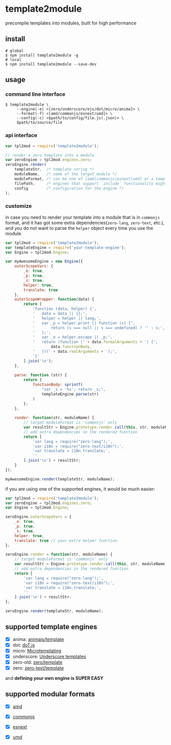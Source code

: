 # template2module

precompile templates into modules, built for high performance

## install

```shell
# global
$ npm install template2module -g
# local
$ npm install template2module --save-dev
```

## usage

### command line interface

```shell
$ template2module \
     --engine(-e) <[zero/underscore/ejs/dot/micro/anima]> \
     --format(-f) <[amd/commonjs/esnext/umd]> \
     --config(-c) <$path/to/config/file.js(.json)> \
     $path/to/source/file
```

### api interface

```javascript
var tpl2mod = require('template2module');

// render a zero template into a module
var zeroEngine = tpl2mod.engines.zero;
zeroEngine.render(
    templateStr,  /* template string */
    moduleName,   /* name of the target module */
    moduleFormat, /* can be one of [amd|commonjs|esnext|umd] or a template render function */
    filePath,     /* engines that support `include` functionality might need it */
    config        /* configuration for the engine */
);
```

### customize

in case you need to render your template into a module that is in `commonjs` format, and it has got some extra dependencies(`zero-lang`, `zero-text`, etc.), and you do not want to parse the `helper` object every time you use the module.

```javascript
var tpl2mod = require('template2module');
var templateEngine = require('your-template-engine');
var Engine = tpl2mod.Engine;

var myAwesomeEngine = new Engine({
    outerScopeVars: {
        _e: true,
        _p: true,
        _s: true,
        helper: true,
        translate: true
    },
    outerScopeWrapper: function(data) {
        return [
            'function (data, helper) {',
            '   data = data || {};',
            '   helper = helper || lang;',
            '   var _p = helper.print || function (s) {',
            '       return (s === null || s === undefined) ? '' : s;',
            '   };',
            '   var _e = helper.escape || _p;',
            '   return (function (' + data.formalArguments + ') {',
                    data.functionBody,
            '   })(' + data.realArguments + ');',
            '}'
        ].join('\n');
    },
    
    parse: function (str) {
        return {
            functionBody: sprintf(
                "var _s = '%s'; return _s;",
                templateEngine.parse(str)
            )
        };
    },
    
    render: function(str, moduleName) {
        // target moduleFormat is 'commonjs' only
        var resultStr = Engine.prototype.render.call(this, str, moduleName, 'commonjs');
        // add extra dependencies in the rendered function
        return [
            'var lang = require("zero-lang");',
            'var i18n = require("zero-text/i18n");',
            'var translate = i18n.translate;',
            ''
        ].join('\n') + resultStr;
    }
});

myAwesomeEngine.render(templateStr, moduleName);
```

if you are using one of the supported engines, it would be much easier:

```javascript
var tpl2mod = require('template2module');
var zeroEngine = tpl2mod.engines.zero;
var Engine = tpl2mod.Engine;

zeroEngine.outerScopeVars = {
    _e: true,
    _p: true,
    _s: true,
    helper: true,
    translate: true // your extra helper function
};

zeroEngine.render = function(str, moduleName) {
    // target moduleFormat is 'commonjs' only
    var resultStr = Engine.prototype.render.call(this, str, moduleName, 'commonjs');
    // add extra dependencies in the rendered function
    return [
        'var lang = require("zero-lang");',
        'var i18n = require("zero-text/i18n");',
        'var translate = i18n.translate;',
        ''
    ].join('\n') + resultStr;
};

zeroEngine.render(templateStr, moduleName);
```

## supported template engines

- [x] anima: [animajs/template](http://gitlab.alibaba-inc.com/animajs/template)
- [x] dot: [doT.js](https://github.com/olado/doT)
- [x] micro: [Microtemplating](http://ejohn.org/blog/javascript-micro-templating)
- [x] underscore: [Underscore templates](http://underscorejs.org/#template)
- [x] zero-old: [zero/template](http://gitlab.alibaba-inc.com/zeroui/zero/blob/master/src/zero/template.js)
- [x] zero: [zero-text/template](https://github.com/zero/zero-text/blob/master/template.js)

and **defining your own engine is SUPER EASY**

## supported modular formats

- [x] [amd](https://github.com/amdjs/amdjs-api/blob/master/AMD.md)
- [x] [commonjs](http://www.commonjs.org/)
- [x] [esnext](https://github.com/tc39/ecma262)
- [x] [umd](https://github.com/umdjs/umd)

